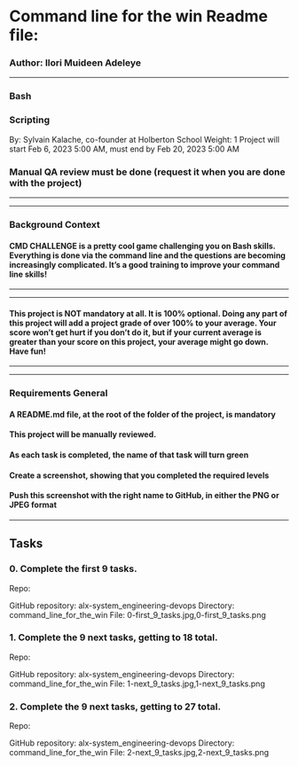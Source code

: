 # Command line for the win Readme file:

### Author: Ilori Muideen Adeleye
----
### Bash
### Scripting

By: Sylvain Kalache, co-founder at Holberton School
Weight: 1
Project will start Feb 6, 2023 5:00 AM, must end by Feb 20, 2023 5:00 AM

### Manual QA review must be done (request it when you are done with the project)
----

----
### Background Context

#### CMD CHALLENGE is a pretty cool game challenging you on Bash skills. Everything is done via the command line and the questions are becoming increasingly complicated. It’s a good training to improve your command line skills!
----

----
#### This project is NOT mandatory at all. It is 100% optional. Doing any part of this project will add a project grade of over 100% to your average. Your score won’t get hurt if you don’t do it, but if your current average is greater than your score on this project, your average might go down. Have fun!
----

----
### Requirements General

#### A README.md file, at the root of the folder of the project, is mandatory
#### This project will be manually reviewed.
#### As each task is completed, the name of that task will turn green
#### Create a screenshot, showing that you completed the required levels
#### Push this screenshot with the right name to GitHub, in either the PNG or JPEG format
----

## Tasks
### 0. Complete the first 9 tasks.

Repo:

GitHub repository: alx-system_engineering-devops
Directory: command_line_for_the_win
File: 0-first_9_tasks.jpg,0-first_9_tasks.png

### 1. Complete the 9 next tasks, getting to 18 total.

Repo:

GitHub repository: alx-system_engineering-devops
Directory: command_line_for_the_win
File: 1-next_9_tasks.jpg,1-next_9_tasks.png

### 2. Complete the 9 next tasks, getting to 27 total.

Repo:

GitHub repository: alx-system_engineering-devops
Directory: command_line_for_the_win
File: 2-next_9_tasks.jpg,2-next_9_tasks.png
